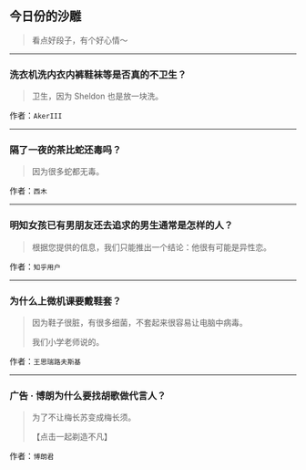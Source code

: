 ## 今日份的沙雕

> 看点好段子，有个好心情～


 
---

### 洗衣机洗内衣内裤鞋袜等是否真的不卫生？

> 卫生，因为 Sheldon 也是放一块洗。


作者：`AkerIII`

---

### 隔了一夜的茶比蛇还毒吗？

> 因为很多蛇都无毒。


作者：`西木`

---

### 明知女孩已有男朋友还去追求的男生通常是怎样的人？

> 根据您提供的信息，我们只能推出一个结论：他很有可能是异性恋。


作者：`知乎用户`

---

### 为什么上微机课要戴鞋套？

> 因为鞋子很脏，有很多细菌，不套起来很容易让电脑中病毒。
> 
> 我们小学老师说的。


作者：`王思瑞路夫斯基`

---

### 广告 · 博朗为什么要找胡歌做代言人？

> 为了不让梅长苏变成梅长须。
> 
> 【点击一起剃造不凡】


作者：`博朗君`
